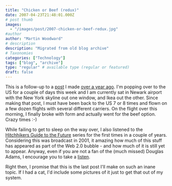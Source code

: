 ```yaml
---
title: "Chicken or Beef (redux)"
date: 2007-04-23T21:48:01.000Z
# post thumb
images:
  - "/images/post/2007-chicken-or-beef-redux.jpg"
#author
author: "Martin Woodward"
# description
description: "Migrated from old blog archive"
# Taxonomies
categories: ["Technology"]
tags: ["blog", "archive"]
type: "regular" # available type (regular or featured)
draft: false
---
```


This is a follow-up to a [post](http://www.woodwardweb.com/personal/000171.html) I made [over a year ago](http://www.woodwardweb.com/personal/000171.html).  I'm popping over to the US for a couple of days this week and I am currently sat in Newark airport with the New York skyline out one window, and Ikea out the other.  Since making that post, I must have been back to the US 7 or 8 times and flown on a few dozen flights with several different carriers.  On the flight over this morning, I finally broke with form and actually went for the beef option.  Crazy times :-) 

While failing to get to sleep on the way over, I also listened to the [Hitchhikers Guide to the Future](http://www.bbc.co.uk/radio4/hhgttf/) series for the first times in a couple of years.  Considering this was broadcast in 2001, it amazing how much of this stuff has appeared as part of the Web 2.0 bubble - and how much of it is still yet to appear.  Anyway, even if you are not a fan of the (much missed) Douglas Adams, I encourage you to take a [listen](http://www.bbc.co.uk/radio4/hhgttf/). 

Right then, I promise that this is the last post I'll make on such an inane topic.  If I had a cat, I'd include some pictures of it just to get that out of my system.